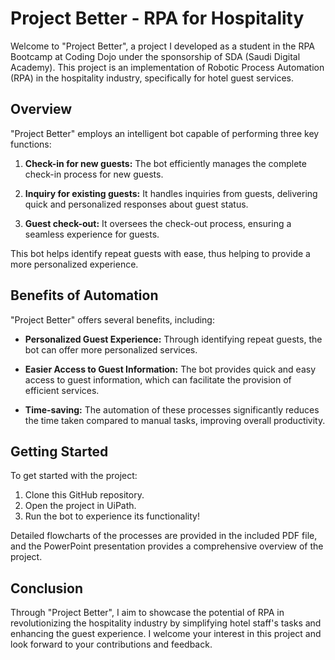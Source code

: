 # Project Better - RPA for Hospitality

Welcome to "Project Better", a project I developed as a student in the RPA Bootcamp at Coding Dojo under the sponsorship of SDA (Saudi Digital Academy). This project is an implementation of Robotic Process Automation (RPA) in the hospitality industry, specifically for hotel guest services. 

## Overview

"Project Better" employs an intelligent bot capable of performing three key functions:

1. **Check-in for new guests:** The bot efficiently manages the complete check-in process for new guests.

2. **Inquiry for existing guests:** It handles inquiries from guests, delivering quick and personalized responses about guest status.

3. **Guest check-out:** It oversees the check-out process, ensuring a seamless experience for guests.

This bot helps identify repeat guests with ease, thus helping to provide a more personalized experience.

## Benefits of Automation

"Project Better" offers several benefits, including:

- **Personalized Guest Experience:** Through identifying repeat guests, the bot can offer more personalized services.

- **Easier Access to Guest Information:** The bot provides quick and easy access to guest information, which can facilitate the provision of efficient services.

- **Time-saving:** The automation of these processes significantly reduces the time taken compared to manual tasks, improving overall productivity.

## Getting Started

To get started with the project:

1. Clone this GitHub repository.
2. Open the project in UiPath.
3. Run the bot to experience its functionality!

Detailed flowcharts of the processes are provided in the included PDF file, and the PowerPoint presentation provides a comprehensive overview of the project.

## Conclusion

Through "Project Better", I aim to showcase the potential of RPA in revolutionizing the hospitality industry by simplifying hotel staff's tasks and enhancing the guest experience. I welcome your interest in this project and look forward to your contributions and feedback.
